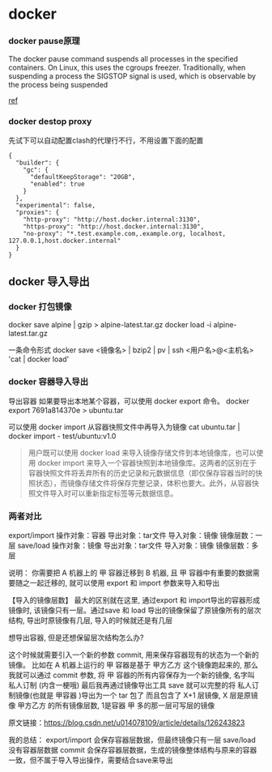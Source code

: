 # docker

### docker pause原理

The docker pause command suspends all processes in the specified containers. On Linux, this uses the cgroups freezer. Traditionally, when suspending a process the SIGSTOP signal is used, which is observable by the process being suspended

[ref](https://docs.docker.com/engine/reference/commandline/pause/)

### docker destop proxy

先试下可以自动配置clash的代理行不行，不用设置下面的配置
```
{
  "builder": {
    "gc": {
      "defaultKeepStorage": "20GB",
      "enabled": true
    }
  },
  "experimental": false,
  "proxies": {
    "http-proxy": "http://host.docker.internal:3130",
    "https-proxy": "http://host.docker.internal:3130",
    "no-proxy": "*.test.example.com,.example.org, localhost, 127.0.0.1,host.docker.internal"
  }
}
```


## docker 导入导出

### docker 打包镜像

docker save alpine | gzip > alpine-latest.tar.gz
docker load -i alpine-latest.tar.gz

一条命令形式
docker save <镜像名> | bzip2 | pv | ssh <用户名>@<主机名> 'cat | docker load'

### docker 容器导入导出

导出容器
如果要导出本地某个容器，可以使用 docker export 命令。
docker export 7691a814370e > ubuntu.tar

可以使用 docker import 从容器快照文件中再导入为镜像
cat ubuntu.tar | docker import - test/ubuntu:v1.0

>用户既可以使用 docker load 来导入镜像存储文件到本地镜像库，也可以使用 docker import 来导入一个容器快照到本地镜像库。这两者的区别在于容器快照文件将丢弃所有的历史记录和元数据信息（即仅保存容器当时的快照状态），而镜像存储文件将保存完整记录，体积也要大。此外，从容器快照文件导入时可以重新指定标签等元数据信息。

### 两者对比

export/import 操作对象：容器 导出对象：tar文件 导入对象：镜像 镜像层数：一层
save/load 操作对象：镜像 导出对象：tar文件 导入对象：镜像 镜像层数：多层

说明：
你需要把 A 机器上的 甲 容器迁移到 B 机器, 且 甲 容器中有重要的数据需要随之一起迁移的, 就可以使用 export 和 import 参数来导入和导出

【导入的镜像层数】
最大的区别就在这里, 通过export 和 import导出的容器形成镜像时, 该镜像只有一层。通过save 和 load 导出的镜像保留了原镜像所有的层次结构, 导出时原镜像有几层, 导入的时候就还是有几层

想导出容器, 但是还想保留层次结构怎么办?

这个时候就需要引入一个新的参数 commit, 用来保存容器现有的状态为一个新的镜像。
比如在 A 机器上运行的 甲 容器是基于 甲方乙方 这个镜像跑起来的, 那么我就可以通过 commit 参数, 将 甲 容器的所有内容保存为一个新的镜像, 名字叫 私人订制 (内含一梗哦) 最后我再通过镜像导出工具 save 就可以完整的将 私人订制镜像(也就是 甲容器 )导出为一个 tar 包了
而且包含了 X+1 层镜像, X 层是原镜像 甲方乙方 的所有镜像层数, 1是容器 甲 多的那一层可写层的镜像

原文链接：https://blog.csdn.net/u014078109/article/details/126243823

我的总结：
export/import 会保存容器层数据，但最终镜像只有一层
save/load 没有容器层数据
commit 会保存容器层数据，生成的镜像整体结构与原来的容器一致，但不属于导入导出操作，需要结合save来导出